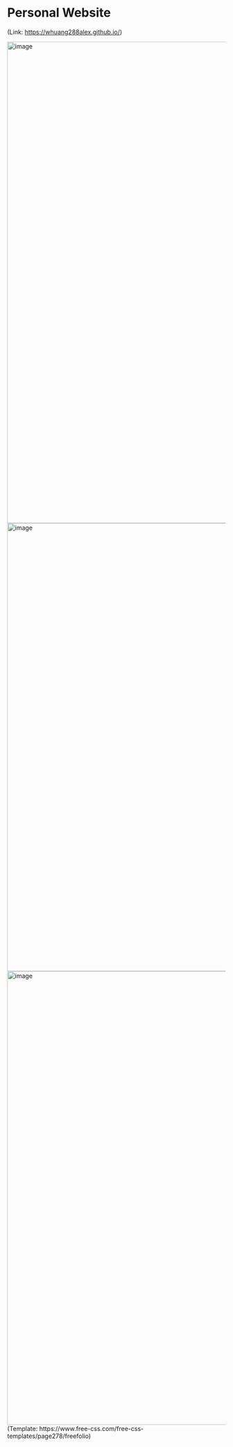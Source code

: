 # Personal Website

(Link: https://whuang288alex.github.io/)

<img width="1111" alt="image" src="https://user-images.githubusercontent.com/91099638/209484087-30a4a41b-26cb-4d6b-87db-65bbe5e330a5.png">
<img width="1034" alt="image" src="https://user-images.githubusercontent.com/91099638/209484095-44e08e4e-c3d0-4f96-97fd-cef7912a25a8.png">
<img width="1047" alt="image" src="https://user-images.githubusercontent.com/91099638/209484118-c7ac13a8-cad7-4f9f-9ee1-e2634b9ad7ef.png">
(Template: https://www.free-css.com/free-css-templates/page278/freefolio)






